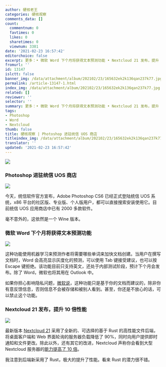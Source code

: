 ```yaml
---
author: 硬核老王
categories: 硬核观察
comments_data: []
count:
  commentnum: 0
  favtimes: 0
  likes: 0
  sharetimes: 0
  viewnum: 3381
date: '2021-02-23 16:57:42'
editorchoice: false
excerpt: 更多：• 微软 Word 下个月将获得文本预测功能 • Nextcloud 21 发布，提升 10 倍性能
fromurl: ''
id: 13147
islctt: false
banner_img: /data/attachment/album/202102/23/165632ek2k136qan237k77.jpg
permalink: /article-13147-1.html
index_img: /data/attachment/album/202102/23/165632ek2k136qan237k77.jpg
related: []
reviewer: ''
selector: ''
summary: 更多：• 微软 Word 下个月将获得文本预测功能 • Nextcloud 21 发布，提升 10 倍性能
tags:
- Photoshop
- Word
- Nextcloud
thumb: false
title: 硬核观察 | Photoshop 进驻统信 UOS 商店
titleindex_img: /data/attachment/album/202102/23/165632ek2k136qan237k77.jpg
translator: ''
updated: '2021-02-23 16:57:42'
---
```


![](/data/attachment/album/202102/23/165632ek2k136qan237k77.jpg)


### Photoshop 进驻统信 UOS 商店


![](/data/attachment/album/202102/23/165647h79hayhfxihth1g6.jpg)


今天，统信软件官方宣布，Adobe Photoshop CS6 已经正式登陆统信 UOS 系统，x86 平台的社区版、专业版、个人版用户，都可以直接搜索安装使用它。目前统信 UOS 应用商店中已有 2000 多款软件。


毫不意外的，这依然是一个 Wine 版本。


### 微软 Word 下个月将获得文本预测功能


![](/data/attachment/album/202102/23/165702hboa7fvboko83fae.jpg)


这种功能使用机器学习来预测作者将需要哪些单词来加快文档创建。当用户在撰写文档时，Word 会高亮显示灰度化的预测，可以使用 Tab 键接受建议，也可以按 Escape 键拒绝。该功能目前只支持英文，还处于内部测试阶段，预计下个月会发布。除了 Word，微软也将其用在 Outlook 中。


如果你担心影响隐私问题，[微软说](https://insider.office.com/en-us/blog/text-predictions-in-word-outlook)，这种功能只是基于你的文档而建议的，除非你有意反馈信息，否则信息不会被存储和被别人看到。甚至，你还是不放心的话，可以禁止这个功能。


### Nextcloud 21 发布，提升 10 倍性能


![](/data/attachment/album/202102/23/165729g9scsywms6tjcywn.jpg)


最新版本 [Nextcloud 21](https://github.com/nextcloud/server/milestone/120) 采用了全新的、可选择的基于 Rust 的高性能文件后端，将桌面客户端和 Web 界面轮询的服务器负载降低了 90%，同时向用户提供即时通知和文件更改。除此以外，还有其它的改进，Nextcloud 声称你会看到大型 Nextcloud 服务器的[能力提高了 10 倍](https://nextcloud.com/blog/nextcloud-hub-21-out-with-up-to-10x-better-performance-whiteboard-and-more-collaboration-features/)。


我注意到后端新采用了 Rust，极大的提升了性能。看来 Rust 的潜力很不错。